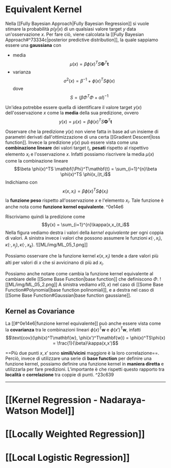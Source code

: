 # Equivalent Kernel
Nella [[Fully Bayesian Approach|Fully Bayesian Regression]] si vuole stimare la probabilità $p(y \vert x)$ di un qualsiasi valore target $y$ data un'osservazione $x$.
Per fare ciò, viene calcolata la [[Fully Bayesian Approach#^73334c|posterior predictive distribution]], la quale sappiamo essere una **gaussiana** con
- media $$\mu(x) = \beta \phi(x)^TS \mathbf{\Phi}^T\mathbf{t}$$
- varianza $$\sigma^2(x) = \beta^{-1} + \phi(x)^T S \phi(x)$$
dove $$S = (\beta\Phi^T\Phi + \alpha I)^{-1}$$


Un'idea potrebbe essere quella di identificare il valore target $y(x)$ dell'osservazione $x$ come la **media** della sua predizione, ovvero $$y(x) = \mu(x) = \beta \phi(x)^TS \mathbf{\Phi}^T\mathbf{t}$$

Osservare che la predizione $y(x)$ non viene fatta in base ad un insieme di parametri derivati dall'ottimizzazione di una certa [[Gradient Descent|loss function]].
Invece la predizione $y(x)$ può essere vista come una **combinazione lineare** dei valori target $t_i$, **pesati** rispetto al rispettivo elemento $x_i$ e l'osservazione $x$.
Infatti possiamo riscrivere la media $\mu(x)$ come la combinazione lineare $$\beta \phi(x)^TS \mathbf{\Phi}^T\mathbf{t} = \sum_{i=1}^{n}\beta \phi(x)^TS \phi(x_i)t_i$$
Indichiamo con $$\kappa(x, x_i) = \beta \phi(x)^TS \phi(x_i)$$ la **funzione peso** rispetto all'osservazione $x$ e l'elemento $x_i$.
Tale funzione è anche nota come **funzione kernel equivalente**. ^0e14e6

Riscriviamo quindi la predizione come $$y(x) = \sum_{i=1}^{n}\kappa(x,x_i)t_i$$
Nella figura vediamo destra i valori della *kernel equivalente* per ogni coppia di valori.
A sinistra invece i valori che possono assumere le funzioni $\kappa(\cdot , x_i), \kappa(\cdot , x_j), \kappa(\cdot , x_k)$.
![[ML/img/ML_05_1.png]]

Possiamo osservare che la funzione kernel $\kappa(x,x_i)$ tende a dare valori più alti per valori di $x$ che si avvicinano di più ad $x_i$.

Possiamo anche notare come cambia la funzione kernel equivalente al cambiare delle [[Some Base Function|base function]] che definiscono $\Phi$.
![[ML/img/ML_05_2.png]]
A sinistra vediamo $\kappa(0,x)$ nel caso di [[Some Base Function#Polynomial|base function polinomiali]], e a destra nel caso di [[Some Base Function#Gaussian|base function gaussiane]].


## Kernel as Covariance
La [[#^0e14e6|funzione kernel equivalente]] può anche essere vista come la **covarianza** tra le combinazioni lineari $\phi(x)^T\mathbf{w}$ e $\phi(x')^T\mathbf{w}$, infatti $$\text{cov}(\phi(x)^T\mathbf{w}, \phi(x')^T\mathbf{w}) = \phi(x)^TS\phi(x) = \frac{1}{\beta}\kappa(x,x')$$

==Più due punti $x,x'$ sono **simili/vicini** maggiore è la loro correlazione==.
Perciò, invece di utilizzare una serie di **base function** per definire una funzione kernel, possiamo definire una funzione kernel in **maniera diretta** e utilizzarla per fare predizioni.
L'importante è che rispetti questo rapporto tra **località** e **correlazione** tra coppie di punti. ^23c639

----
# [[Kernel Regression - Nadaraya-Watson Model]]
# [[Locally Weighted Regression]]
# [[Local Logistic Regression]]